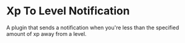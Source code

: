 # Xp To Level Notification
A plugin that sends a notification when you're less than the specified amount of xp away from a level.